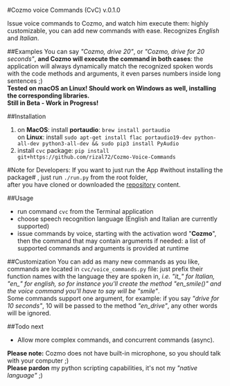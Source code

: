 #Cozmo voice Commands (CvC) v.0.1.0

Issue voice commands to Cozmo, and watch him execute them: highly customizable, you can add new commands with ease.
Recognizes *English* and *Italian*.

##Examples
You can say *"Cozmo, drive 20"*, or *"Cozmo, drive for 20 seconds"*, **and Cozmo will execute the command in both cases**: the application will always dynamically match the recognized spoken words with the code methods and arguments, it even parses numbers inside long sentences ;)  
**Tested on macOS an Linux! Should work on Windows as well, installing the corresponding libraries.  
Still in Beta - Work in Progress!**

##Installation
1. on **MacOS**: install **portaudio**: `brew install portaudio`  
on **Linux**: install `sudo apt-get install flac portaudio19-dev python-all-dev python3-all-dev && sudo pip3 install PyAudio`
2. install `cvc` package: `pip install git+https://github.com/rizal72/Cozmo-Voice-Commands`

#Note for Developers:
If you want to just run the App #without installing the package# , just run `./run.py` from the root folder,  
after you have cloned or downloaded the [repository](https://github.com/rizal72/Cozmo-Voice-Commands) content.

##Usage
* run command `cvc` from the Terminal application
* choose speech recognition language (English and Italian are currently supported)
* issue commands by voice, starting with the activation word "**Cozmo**", then the command that may contain arguments if needed: a list of supported commands and arguments is provided at runtime

##Customization
You can add as many new commands as you like, commands are located in `cvc/voice_commands.py` file: just prefix their function names with the language they are spoken in, *i.e. "it_" for Italian, "en_" for english, so for instance you'll create the method "en_smile()" and the voice command you'll have to say will be "smile"*.  
Some commands support one argument, for example: if you say *"drive for 10 seconds"*, 10 will be passed to the method *"en_drive"*, any other words will be ignored.

##Todo next
* Allow more complex commands, and concurrent commands (async).

**Please note:** Cozmo does not have built-in microphone, so you should talk with your computer ;)  
**Please pardon** my python scripting capabilities, it's not my *"native language"* ;)
